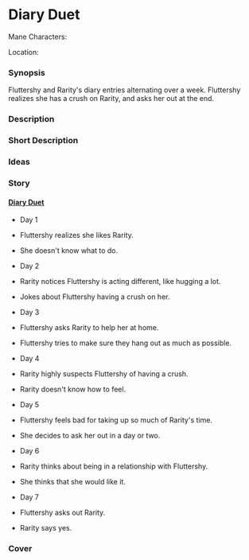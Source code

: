 # Diary Duet

Mane Characters: 

Location: 

### Synopsis

Fluttershy and Rarity's diary entries alternating over a week. Fluttershy realizes she has a crush on Rarity, and asks her out at the end.

### Description


### Short Description


### Ideas


### Story

#### [Diary Duet](diary-duet.md)
 - Day 1
  - Fluttershy realizes she likes Rarity.
  - She doesn't know what to do.

 - Day 2
  - Rarity notices Fluttershy is acting different, like hugging a lot.
  - Jokes about Fluttershy having a crush on her.

 - Day 3
  - Fluttershy asks Rarity to help her at home.
  - Fluttershy tries to make sure they hang out as much as possible.

 - Day 4
  - Rarity highly suspects Fluttershy of having a crush.
  - Rarity doesn't know how to feel.

 - Day 5
  - Fluttershy feels bad for taking up so much of Rarity's time.
  - She decides to ask her out in a day or two.

 - Day 6
  - Rarity thinks about being in a relationship with Fluttershy.
  - She thinks that she would like it.

 - Day 7
  - Fluttershy asks out Rarity.
  - Rarity says yes.

### Cover

